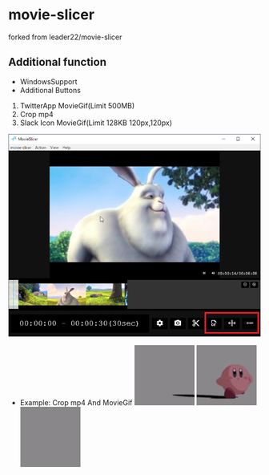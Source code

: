 # movie-slicer
forked from leader22/movie-slicer


## Additional function

- WindowsSupport
- Additional Buttons
 1. TwitterApp MovieGif(Limit 500MB)
 2. Crop mp4
 3. Slack Icon MovieGif(Limit 128KB 120px,120px)

![MovieSlicer](./assets/img/2019-06-03%2000_54_04-MovieSlicer.png)

- Example: Crop mp4 And MovieGif 
![SplitMovieAndMovieGif](./assets/img/kirby-dance-0.gif)
![SplitMovieAndMovieGif](./assets/img/kirby-dance-1.gif)
![SplitMovieAndMovieGif](./assets/img/kirby-dance-2.gif)
